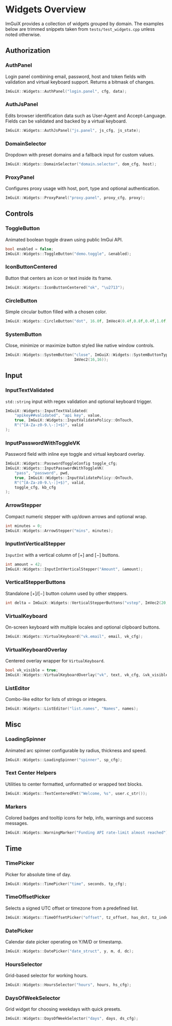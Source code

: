# Widgets Overview

ImGuiX provides a collection of widgets grouped by domain. The examples below are
trimmed snippets taken from `tests/test_widgets.cpp` unless noted otherwise.

## Authorization

### AuthPanel
Login panel combining email, password, host and token fields with validation and
virtual keyboard support. Returns a bitmask of changes.
```cpp
ImGuiX::Widgets::AuthPanel("login.panel", cfg, data);
```

### AuthJsPanel
Edits browser identification data such as User-Agent and Accept-Language. Fields
can be validated and backed by a virtual keyboard.
```cpp
ImGuiX::Widgets::AuthJsPanel("js.panel", js_cfg, js_state);
```

### DomainSelector
Dropdown with preset domains and a fallback input for custom values.
```cpp
ImGuiX::Widgets::DomainSelector("domain.selector", dom_cfg, host);
```

### ProxyPanel
Configures proxy usage with host, port, type and optional authentication.
```cpp
ImGuiX::Widgets::ProxyPanel("proxy.panel", proxy_cfg, proxy);
```

## Controls

### ToggleButton
Animated boolean toggle drawn using public ImGui API.
```cpp
bool enabled = false;
ImGuiX::Widgets::ToggleButton("demo.toggle", &enabled);
```

### IconButtonCentered
Button that centers an icon or text inside its frame.
```cpp
ImGuiX::Widgets::IconButtonCentered("ok", "\u2713");
```

### CircleButton
Simple circular button filled with a chosen color.
```cpp
ImGuiX::Widgets::CircleButton("dot", 16.0f, ImVec4(0.4f,0.8f,0.4f,1.0f));
```

### SystemButton
Close, minimize or maximize button styled like native window controls.
```cpp
ImGuiX::Widgets::SystemButton("close", ImGuiX::Widgets::SystemButtonType::Close,
                              ImVec2(16,16));
```

## Input

### InputTextValidated
`std::string` input with regex validation and optional keyboard trigger.
```cpp
ImGuiX::Widgets::InputTextValidated(
    "apikey##validated", "api key", value,
    true, ImGuiX::Widgets::InputValidatePolicy::OnTouch,
    R"(^[A-Za-z0-9.\-:]+$)", valid
);
```

### InputPasswordWithToggleVK
Password field with inline eye toggle and virtual keyboard overlay.
```cpp
ImGuiX::Widgets::PasswordToggleConfig toggle_cfg;
ImGuiX::Widgets::InputPasswordWithToggleVK(
    "pass", "password", pwd,
    true, ImGuiX::Widgets::InputValidatePolicy::OnTouch,
    R"(^[A-Za-z0-9.\-:]+$)", valid,
    toggle_cfg, kb_cfg
);
```

### ArrowStepper
Compact numeric stepper with up/down arrows and optional wrap.
```cpp
int minutes = 0;
ImGuiX::Widgets::ArrowStepper("mins", minutes);
```

### InputIntVerticalStepper
`InputInt` with a vertical column of [+] and [−] buttons.
```cpp
int amount = 42;
ImGuiX::Widgets::InputIntVerticalStepper("Amount", &amount);
```

### VerticalStepperButtons
Standalone [+]/[−] button column used by other steppers.
```cpp
int delta = ImGuiX::Widgets::VerticalStepperButtons("vstep", ImVec2(20,40), 1, 10);
```

### VirtualKeyboard
On-screen keyboard with multiple locales and optional clipboard buttons.
```cpp
ImGuiX::Widgets::VirtualKeyboard("vk.email", email, vk_cfg);
```

### VirtualKeyboardOverlay
Centered overlay wrapper for `VirtualKeyboard`.
```cpp
bool vk_visible = true;
ImGuiX::Widgets::VirtualKeyboardOverlay("vk", text, vk_cfg, &vk_visible);
```

### ListEditor
Combo-like editor for lists of strings or integers.
```cpp
ImGuiX::Widgets::ListEditor("list.names", "Names", names);
```

## Misc

### LoadingSpinner
Animated arc spinner configurable by radius, thickness and speed.
```cpp
ImGuiX::Widgets::LoadingSpinner("spinner", sp_cfg);
```

### Text Center Helpers
Utilities to center formatted, unformatted or wrapped text blocks.
```cpp
ImGuiX::Widgets::TextCenteredFmt("Welcome, %s", user.c_str());
```

### Markers
Colored badges and tooltip icons for help, info, warnings and success messages.
```cpp
ImGuiX::Widgets::WarningMarker("Funding API rate-limit almost reached");
```

## Time

### TimePicker
Picker for absolute time of day.
```cpp
ImGuiX::Widgets::TimePicker("time", seconds, tp_cfg);
```

### TimeOffsetPicker
Selects a signed UTC offset or timezone from a predefined list.
```cpp
ImGuiX::Widgets::TimeOffsetPicker("offset", tz_offset, has_dst, tz_index, to_cfg);
```

### DatePicker
Calendar date picker operating on Y/M/D or timestamp.
```cpp
ImGuiX::Widgets::DatePicker("date_struct", y, m, d, dc);
```

### HoursSelector
Grid-based selector for working hours.
```cpp
ImGuiX::Widgets::HoursSelector("hours", hours, hs_cfg);
```

### DaysOfWeekSelector
Grid widget for choosing weekdays with quick presets.
```cpp
ImGuiX::Widgets::DaysOfWeekSelector("days", days, ds_cfg);
```

